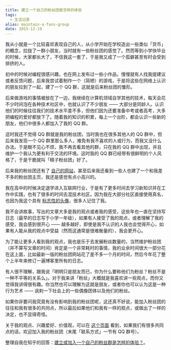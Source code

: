 ```yaml
---
title: 建立一个自己的粉丝团是怎样的体验
tags:
  - 生活记录
alias: maintain-a-fans-group
date: 2015-12-19
---
```


我从小就是一个比较喜欢表现自己的人，从小学开始在学校造出一些类似「货币」的概念，拉拢了一群小朋友，当时就有一些粉丝团的感觉了。然而等到小学快毕业的时候，大家都长大了，不信我这一套了，于是我又成了一个孤僻甚至有时会受到排挤的人。

初中的时候对编程很感兴趣，也在网上发布过一些小作品，慢慢就有人找我提建议或者反馈问题，后来我尝试着制作一个（简陋）的游戏，于是将这些在网络上认识的朋友拉到了一起，建了一个 QQ 群，这就是后来粉丝团的雏形。

后来做游戏的事情被放在了一边，我继续在计算机领域自学其他的技术，每天会花不少时间泡在各种技术社区中，也就认识了不少朋友 —— 大部分是同龄人。认识他们的时候往往我们的技术水平差不多，但他们因为还要准备中考或者高考，大多把编程的爱好都放下了。随着我的知识的积累，每上一个台阶，都会认识一些新的朋友，他们中很多人都加入了我的 QQ 群。

这时我还不觉得 QQ 群就是我的粉丝团，当时我也在很多其他人的 QQ 群中，但后来我发现一个 QQ 群里那么多人，难免有我不喜欢的人或行为，而我又没什么办法。于是眼不见心不烦，我不再去看其他的群，只在我的 QQ 群中出现，并且维护一个我认为更有利于交流的环境。这时我的 QQ 群已经带有很鲜明的个人风格了，于是干脆就叫「精子粉丝团」好了。

后来我的粉丝团还有了 [自己的网站](https://jybox.net)，甚至后来我还看到一些人也建了一个和我差不多的粉丝团主页，我还是感觉有点小高兴的。

我在高中的时候决定退学进入互联网行业，于是有了更多时间去学习新知识并在工作中实践，也有了很多的时间去混技术社区。因为我在大部分社区直接使用真名，也因为我这个具有 [标志性的头像](https://jysperm.me/avatars/v5.png)，很多人记住了我。

我不会讲故事，写出的文章大多是我的观点或者我的感受，这些年也一直在坚持写日志（最早的日志写于小学一年级），如果有人接受了我的观点，或者理解了我的感受，我会感到很开心 —— 越多越好，即使是我不认识的人我也会觉得开心，如果有人能从我的观点中受益（然而这通常是很难衡量的），我会更开心。

为了能让更多人看到我的观点，我也是乐于去发展粉丝数量的，当然维护粉丝团（并不算写文章的时间）肯定是一个非常耗时的事情，我的业余时间很大一部分花在这上面，比如最新一版的粉丝团网站花了差不多一个月的时间，然后今年花了整个上半年来修订一遍博客里所有的日志。

有人很不理解，跟我说「明明只是朋友而已，你为什么要称他们为粉丝？粉丝不是一种不平等的关系么」。对于我来讲「粉丝」大概就是我喜欢讲一些观点，而你又觉得我讲得很有趣。你当然也可以理解为这就是朋友，或者你也可以认为这是一种行为艺术 —— 讽刺一下社会上的一些偶像团体以及他们的粉丝。

如果你非要问我究竟有没有影响到我的粉丝团呢，这还真不好说，能加入粉丝团的往往和我有很多的共同点，所以最后如果他们和我有一样的观点，或做出了一样的决定，也不显得奇怪。

关于我的观点、兴趣爱好、价值观，可以在 [这个页面](https://jysperm.me/about) 看到，如果我们有很多共同点的话，欢迎加入我的粉丝团（末尾「联系方式」一节有 QQ 群号）。

整理自我在知乎的回答：[建立或加入一个自己的粉丝群是怎样的体验？](https://www.zhihu.com/question/38284308/answer/75721868)。
